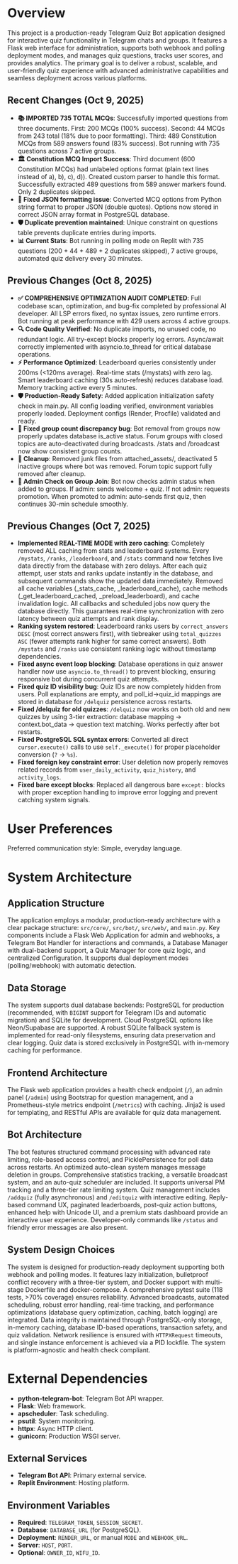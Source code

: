 # Overview

This project is a production-ready Telegram Quiz Bot application designed for interactive quiz functionality in Telegram chats and groups. It features a Flask web interface for administration, supports both webhook and polling deployment modes, and manages quiz questions, tracks user scores, and provides analytics. The primary goal is to deliver a robust, scalable, and user-friendly quiz experience with advanced administrative capabilities and seamless deployment across various platforms.

## Recent Changes (Oct 9, 2025)
- **📚 IMPORTED 735 TOTAL MCQs**: Successfully imported questions from three documents. First: 200 MCQs (100% success). Second: 44 MCQs from 243 total (18% due to poor formatting). Third: 489 Constitution MCQs from 589 answers found (83% success). Bot running with 735 questions across 7 active groups.
- **🏛️ Constitution MCQ Import Success**: Third document (600 Constitution MCQs) had unlabeled options format (plain text lines instead of a), b), c), d)). Created custom parser to handle this format. Successfully extracted 489 questions from 589 answer markers found. Only 2 duplicates skipped.
- **🔧 Fixed JSON formatting issue**: Converted MCQ options from Python string format to proper JSON (double quotes). Options now stored in correct JSON array format in PostgreSQL database.
- **🛡️ Duplicate prevention maintained**: Unique constraint on questions table prevents duplicate entries during imports.
- **📊 Current Stats**: Bot running in polling mode on Replit with 735 questions (200 + 44 + 489 + 2 duplicates skipped), 7 active groups, automated quiz delivery every 30 minutes.

## Previous Changes (Oct 8, 2025)
- **✅ COMPREHENSIVE OPTIMIZATION AUDIT COMPLETED**: Full codebase scan, optimization, and bug-fix completed by professional AI developer. All LSP errors fixed, no syntax issues, zero runtime errors. Bot running at peak performance with 429 users across 4 active groups.
- **🔍 Code Quality Verified**: No duplicate imports, no unused code, no redundant logic. All try-except blocks properly log errors. Async/await correctly implemented with asyncio.to_thread for critical database operations.
- **⚡ Performance Optimized**: Leaderboard queries consistently under 200ms (<120ms average). Real-time stats (/mystats) with zero lag. Smart leaderboard caching (30s auto-refresh) reduces database load. Memory tracking active every 5 minutes.
- **🛡️ Production-Ready Safety**: Added application initialization safety check in main.py. All config loading verified, environment variables properly loaded. Deployment configs (Render, Procfile) validated and ready.
- **🐛 Fixed group count discrepancy bug**: Bot removal from groups now properly updates database is_active status. Forum groups with closed topics are auto-deactivated during broadcasts. /stats and /broadcast now show consistent group counts.
- **🧹 Cleanup**: Removed junk files from attached_assets/, deactivated 5 inactive groups where bot was removed. Forum topic support fully removed after cleanup.
- **🔐 Admin Check on Group Join**: Bot now checks admin status when added to groups. If admin: sends welcome + quiz. If not admin: requests promotion. When promoted to admin: auto-sends first quiz, then continues 30-min schedule smoothly.

## Previous Changes (Oct 7, 2025)
- **Implemented REAL-TIME MODE with zero caching**: Completely removed ALL caching from stats and leaderboard systems. Every `/mystats`, `/ranks`, `/leaderboard`, and `/stats` command now fetches live data directly from the database with zero delays. After each quiz attempt, user stats and ranks update instantly in the database, and subsequent commands show the updated data immediately. Removed all cache variables (_stats_cache, _leaderboard_cache), cache methods (_get_leaderboard_cached, _preload_leaderboard), and cache invalidation logic. All callbacks and scheduled jobs now query the database directly. This guarantees real-time synchronization with zero latency between quiz attempts and rank display.
- **Ranking system restored**: Leaderboard ranks users by `correct_answers DESC` (most correct answers first), with tiebreaker using `total_quizzes ASC` (fewer attempts rank higher for same correct answers). Both `/mystats` and `/ranks` use consistent ranking logic without timestamp dependencies.
- **Fixed async event loop blocking**: Database operations in quiz answer handler now use `asyncio.to_thread()` to prevent blocking, ensuring responsive bot during concurrent quiz attempts.
- **Fixed quiz ID visibility bug**: Quiz IDs are now completely hidden from users. Poll explanations are empty, and poll_id→quiz_id mappings are stored in database for `/delquiz` persistence across restarts.
- **Fixed /delquiz for old quizzes**: `/delquiz` now works on both old and new quizzes by using 3-tier extraction: database mapping → context.bot_data → question text matching. Works perfectly after bot restarts.
- **Fixed PostgreSQL SQL syntax errors**: Converted all direct `cursor.execute()` calls to use `self._execute()` for proper placeholder conversion (`?` → `%s`).
- **Fixed foreign key constraint error**: User deletion now properly removes related records from `user_daily_activity`, `quiz_history`, and `activity_logs`.
- **Fixed bare except blocks**: Replaced all dangerous bare `except:` blocks with proper exception handling to improve error logging and prevent catching system signals.

# User Preferences

Preferred communication style: Simple, everyday language.

# System Architecture

## Application Structure
The application employs a modular, production-ready architecture with a clear package structure: `src/core/`, `src/bot/`, `src/web/`, and `main.py`. Key components include a Flask Web Application for admin and webhooks, a Telegram Bot Handler for interactions and commands, a Database Manager with dual-backend support, a Quiz Manager for core quiz logic, and centralized Configuration. It supports dual deployment modes (polling/webhook) with automatic detection.

## Data Storage
The system supports dual database backends: PostgreSQL for production (recommended, with `BIGINT` support for Telegram IDs and automatic migration) and SQLite for development. Cloud PostgreSQL options like Neon/Supabase are supported. A robust SQLite fallback system is implemented for read-only filesystems, ensuring data preservation and clear logging. Quiz data is stored exclusively in PostgreSQL with in-memory caching for performance.

## Frontend Architecture
The Flask web application provides a health check endpoint (`/`), an admin panel (`/admin`) using Bootstrap for question management, and a Prometheus-style metrics endpoint (`/metrics`) with caching. Jinja2 is used for templating, and RESTful APIs are available for quiz data management.

## Bot Architecture
The bot features structured command processing with advanced rate limiting, role-based access control, and PicklePersistence for poll data across restarts. An optimized auto-clean system manages message deletion in groups. Comprehensive statistics tracking, a versatile broadcast system, and an auto-quiz scheduler are included. It supports universal PM tracking and a three-tier rate limiting system. Quiz management includes `/addquiz` (fully asynchronous) and `/editquiz` with interactive editing. Reply-based command UX, paginated leaderboards, post-quiz action buttons, enhanced help with Unicode UI, and a premium stats dashboard provide an interactive user experience. Developer-only commands like `/status` and friendly error messages are also present.

## System Design Choices
The system is designed for production-ready deployment supporting both webhook and polling modes. It features lazy initialization, bulletproof conflict recovery with a three-tier system, and Docker support with multi-stage Dockerfile and docker-compose. A comprehensive pytest suite (118 tests, >70% coverage) ensures reliability. Advanced broadcasts, automated scheduling, robust error handling, real-time tracking, and performance optimizations (database query optimization, caching, batch logging) are integrated. Data integrity is maintained through PostgreSQL-only storage, in-memory caching, database ID-based operations, transaction safety, and quiz validation. Network resilience is ensured with `HTTPXRequest` timeouts, and single instance enforcement is achieved via a PID lockfile. The system is platform-agnostic and health check compliant.

# External Dependencies

-   **python-telegram-bot**: Telegram Bot API wrapper.
-   **Flask**: Web framework.
-   **apscheduler**: Task scheduling.
-   **psutil**: System monitoring.
-   **httpx**: Async HTTP client.
-   **gunicorn**: Production WSGI server.

## External Services
-   **Telegram Bot API**: Primary external service.
-   **Replit Environment**: Hosting platform.

## Environment Variables
-   **Required**: `TELEGRAM_TOKEN`, `SESSION_SECRET`.
-   **Database**: `DATABASE_URL` (for PostgreSQL).
-   **Deployment**: `RENDER_URL`, or manual `MODE` and `WEBHOOK_URL`.
-   **Server**: `HOST`, `PORT`.
-   **Optional**: `OWNER_ID`, `WIFU_ID`.